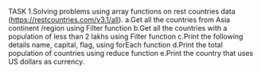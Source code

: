 TASK 1.Solving problems using array functions on rest countries data (https://restcountries.com/v3.1/all).
a.Get all the countries from Asia continent /region using Filter function
b.Get all the countries with a population of less than 2 lakhs using Filter function
c.Print the following details name, capital, flag, using forEach function
d.Print the total population of countries using reduce function
e.Print the country that uses US dollars as currency.
